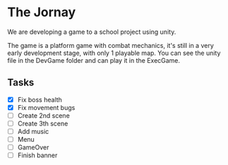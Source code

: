 # The Jornay
We are developing a game to a school project using unity.

The game is a platform game with combat mechanics, it's still in a very early development stage, with only 1 playable map.
You can see the unity file in the DevGame folder and can play it in the ExecGame.

## Tasks

- [x] Fix boss health
- [x] Fix movement bugs
- [ ] Create 2nd scene
- [ ] Create 3th scene
- [ ] Add music
- [ ] Menu
- [ ] GameOver 
- [ ] Finish banner
